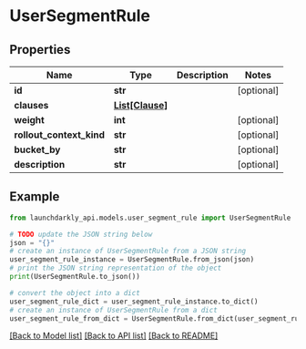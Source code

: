 # UserSegmentRule


## Properties

Name | Type | Description | Notes
------------ | ------------- | ------------- | -------------
**id** | **str** |  | [optional] 
**clauses** | [**List[Clause]**](Clause.md) |  | 
**weight** | **int** |  | [optional] 
**rollout_context_kind** | **str** |  | [optional] 
**bucket_by** | **str** |  | [optional] 
**description** | **str** |  | [optional] 

## Example

```python
from launchdarkly_api.models.user_segment_rule import UserSegmentRule

# TODO update the JSON string below
json = "{}"
# create an instance of UserSegmentRule from a JSON string
user_segment_rule_instance = UserSegmentRule.from_json(json)
# print the JSON string representation of the object
print(UserSegmentRule.to_json())

# convert the object into a dict
user_segment_rule_dict = user_segment_rule_instance.to_dict()
# create an instance of UserSegmentRule from a dict
user_segment_rule_from_dict = UserSegmentRule.from_dict(user_segment_rule_dict)
```
[[Back to Model list]](../README.md#documentation-for-models) [[Back to API list]](../README.md#documentation-for-api-endpoints) [[Back to README]](../README.md)


